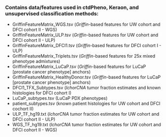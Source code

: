 ### Contains data/features used in ctdPheno, Keraon, and unsupervised classification methods:
  - GriffinFeatureMatrix_WGS.tsv (*Griffin*-based features for UW cohort and DFCI cohort II - WGS)
  - GriffinFeatureMatrix_ULP.tsv (*Griffin*-based features for UW cohort and DFCI cohort II - ULP)
  - GriffinFeatureMatrix_DFCI1.tsv (*Griffin*-based features for DFCI cohort I - ULP)
  - GriffinFeatureMatrix_Triplets.tsv (*Griffin*-based features for 25x mixed phenotype admixtures)
  - GriffinFeatureMatrix_LuCaP.tsv (*Griffin*-based features for LuCaP [prostate cancer phenotype] anchors)
  - GriffinFeatureMatrix_HealthyDonor.tsv (*Griffin*-based features for LuCaP [prostate cancer phenotype] anchors)
  - DFCI1_TFX_Subtypes.tsv (*IchorCNA* tumor fraction estimates and known histologies for DFCI cohort I)
  - LuCaP_subtypes.tsv (LuCaP PDX phenotypes)
  - patient_subtypes.tsv (known patient histologies for UW cohort and DFCI cochort II)
  - ULP_TF_hg19.txt (*IchorCNA* tumor fraction estimates for UW cohort and DFCI cohort II - ULP)
  - WGS_TF_hg19.txt (*IchorCNA* tumor fraction estimates for UW cohort and DFCI cohort II - WGS)
